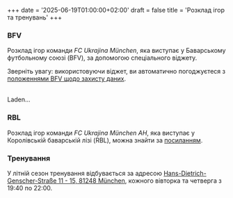 +++
date = '2025-06-19T01:00:00+02:00'
draft = false
title = 'Розклад ігор та тренувань'
+++

### BFV

Розклад ігор команди *FC Ukrajina München*,
яка виступає у Баварському футбольному союзі (BFV),
за допомогою спеціального віджету.

Зверніть увагу: використовуючи віджет, ви автоматично погоджуєтеся
з [положеннями BFV щодо захисту даних].

<br/>

<script type='text/javascript' src="https://widget-prod.bfv.de/widget/widgetresource/widgetjs"></script>

<div id="bfv1750287931471">Laden...</div>

<script>
BFVWidget.HTML5.zeigeVereinSpiele("02PU8A0AR0000000VS5489B8VS8PL525", "bfv1750287931471", { height: "550", width: "100%", maxWidth: "600", selectedTab: BFVWidget.HTML5.vereinTabs.spiele, colorResults: "undefined" , colorNav: "undefined" , colorClubName : "undefined" , backgroundNav: "undefined"});
</script>

### RBL

Розклад ігор команди *FC Ukrajina München AH*,
яка виступає у Королівській баварській лізі (RBL),
можна знайти за [посиланням].

### Тренування

У літній сезон тренування відбувається за адресою
[Hans-Dietrich-Genscher-Straße 11 - 15, 81248 München],
кожного вівторка та четверга з 19:40 по 22:00.


[положеннями BFV щодо захисту даних]: https://www.bfv.de/allgemein/datenschutzrichtlinien

[посиланням]: https://royalbavarianliga.de/teaminfo.php?teamid=o2189

[Hans-Dietrich-Genscher-Straße 11 - 15, 81248 München]: https://maps.app.goo.gl/r82NRNfPFhLAgakJ7
